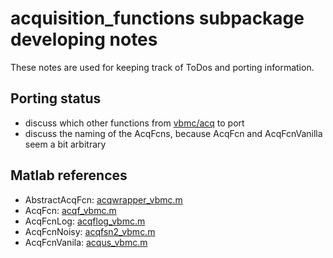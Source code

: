 # acquisition_functions subpackage developing notes

These notes are used for keeping track of ToDos and porting information.

## Porting status
- discuss which other functions from [vbmc/acq](https://github.com/lacerbi/vbmc/blob/master/acq) to port
- discuss the naming of the AcqFcns, because AcqFcn and AcqFcnVanilla seem a bit arbitrary

## Matlab references
- AbstractAcqFcn: [acqwrapper_vbmc.m](https://github.com/lacerbi/vbmc/blob/master/acq/acqwrapper_vbmc.m)
- AcqFcn: [acqf_vbmc.m](https://github.com/lacerbi/vbmc/blob/master/acq/acqf_vbmc.m)
- AcqFcnLog: [acqflog_vbmc.m](https://github.com/lacerbi/vbmc/blob/master/acq/acqflog_vbmc.m)
- AcqFcnNoisy: [acqfsn2_vbmc.m](https://github.com/lacerbi/vbmc/blob/master/acq/acqfsn2_vbmc.m)
- AcqFcnVanila: [acqus_vbmc.m](https://github.com/lacerbi/vbmc/blob/master/acq/acqus_vbmc.m)
